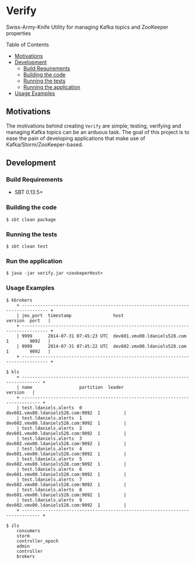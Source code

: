 # Verify

Swiss-Army-Knife Utility for managing Kafka topics and ZooKeeper properties

Table of Contents

* <a href="#Motivations">Motivations</a>
* <a href="#Development">Development</a>
	* <a href="#build-requirements">Build Requirements</a>
	* <a href="#building-the-code">Building the code</a>
	* <a href="#testing-the-code">Running the tests</a>	
	* <a href="#running-the-app">Running the application</a>
* <a href="#usage">Usage Examples</a>

<a name="Motivations"></a>
## Motivations

The motivations behind creating `Verify` are simple; testing, verifying and managing Kafka topics can be an
arduous task. The goal of this project is to ease the pain of developing applications that make use of 
Kafka/Storm/ZooKeeper-based.

<a name="Development"></a>
## Development

<a name="build-requirements"></a>
### Build Requirements

* SBT 0.13.5+

<a name="building-the-code"></a>
### Building the code

    $ sbt clean package
    
<a name="testing-the-code"></a>    
### Running the tests

    $ sbt clean test    

<a name="Running-the-app"></a> 
### Run the application

	$ java -jar verify.jar <zookeperHost>

<a name="usage"></a>
### Usage Examples	

	$ kbrokers
		+ -------------------------------------------------------------------------------- +
		| jmx_port  timestamp                host                          version  port   |
		+ -------------------------------------------------------------------------------- +
		| 9999      2014-07-31 07:45:23 UTC  dev601.vmx00.ldaniels528.com  1        9092   |
		| 9999      2014-07-31 07:45:22 UTC  dev602.vmx00.ldaniels528.com  1        9092   |
		+ -------------------------------------------------------------------------------- +	

	$ kls
		+ ----------------------------------------------------------------------------- +
		| name                  partition  leader                             version   |
		+ ----------------------------------------------------------------------------- +
		| test.ldaniels.alerts  0          dev601.vmx00.ldaniels528.com:9092  1         |
		| test.ldaniels.alerts  1          dev602.vmx00.ldaniels528.com:9092  1         |
		| test.ldaniels.alerts  2          dev601.vmx00.ldaniels528.com:9092  1         |
		| test.ldaniels.alerts  3          dev602.vmx00.ldaniels528.com:9092  1         |
		| test.ldaniels.alerts  4          dev601.vmx00.ldaniels528.com:9092  1         |
		| test.ldaniels.alerts  5          dev602.vmx00.ldaniels528.com:9092  1         |
		| test.ldaniels.alerts  6          dev601.vmx00.ldaniels528.com:9092  1         |
		| test.ldaniels.alerts  7          dev602.vmx00.ldaniels528.com:9092  1         |
		| test.ldaniels.alerts  8          dev601.vmx00.ldaniels528.com:9092  1         |
		| test.ldaniels.alerts  9          dev602.vmx00.ldaniels528.com:9092  1         |
		+ ----------------------------------------------------------------------------- +

	$ zls
		consumers
		storm
		controller_epoch
		admin
		controller
		brokers	
	

	
		